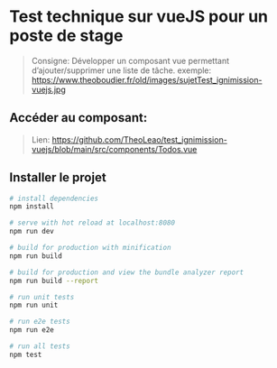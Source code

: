 # Test technique sur vueJS pour un poste de stage

> Consigne: Développer un composant vue permettant d’ajouter/supprimer une liste de tâche.
exemple: https://www.theoboudier.fr/old/images/sujetTest_ignimission-vuejs.jpg
## Accéder au composant:
> Lien: https://github.com/TheoLeao/test_ignimission-vuejs/blob/main/src/components/Todos.vue
## Installer le projet

``` bash
# install dependencies
npm install

# serve with hot reload at localhost:8080
npm run dev

# build for production with minification
npm run build

# build for production and view the bundle analyzer report
npm run build --report

# run unit tests
npm run unit

# run e2e tests
npm run e2e

# run all tests
npm test
```

